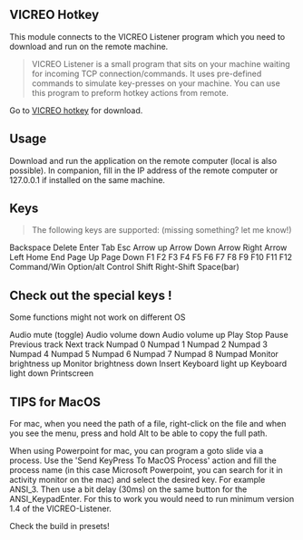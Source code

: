 ## VICREO Hotkey
This module connects to the VICREO Listener program which you need to download and run on the remote machine.

>  VICREO Listener is a small program that sits on your machine waiting for incoming TCP connection/commands. It uses pre-defined commands to simulate key-presses on your machine. You can use this program to preform hotkey actions from remote.

Go to [VICREO hotkey](https://vicreo.eu/hotkey) for download.

## Usage

Download and run the application on the remote computer (local is also possible). In companion, fill in the IP address of the remote computer or 127.0.0.1 if installed on the same machine.

## Keys ##

>The following keys are supported: (missing something? let me know!)

Backspace
Delete
Enter
Tab
Esc
Arrow up
Arrow Down
Arrow Right
Arrow Left
Home
End
Page Up
Page Down
F1
F2
F3
F4
F5
F6
F7
F8
F9
F10
F11
F12
Command/Win
Option/alt
Control
Shift
Right-Shift
Space(bar)

## Check out the special keys ! ##
Some functions might not work on different OS

Audio mute (toggle)
Audio volume down
Audio volume up
Play
Stop
Pause
Previous track
Next track
Numpad 0
Numpad 1
Numpad 2
Numpad 3
Numpad 4
Numpad 5
Numpad 6
Numpad 7
Numpad 8
Numpad
Monitor brightness up
Monitor brightness down
Insert
Keyboard light up
Keyboard light down 
Printscreen

## TIPS for MacOS ##

For mac, when you need the path of a file, right-click on the file and when you see the menu, press and hold Alt to be able to copy the full path.

When using Powerpoint for mac, you can program a goto slide via a process. Use the 'Send KeyPress To MacOS Process' action and fill the process name (in this case Microsoft Powerpoint, you can search for it in activity monitor on the mac) and select the desired key. For example ANSI_3. Then use a bit delay (30ms) on the same button for the ANSI_KeypadEnter.
For this to work you would need to run minimum version 1.4 of the VICREO-Listener.

Check the build in presets!
